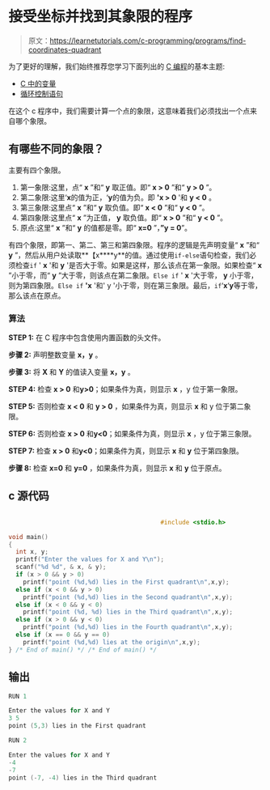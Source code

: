 # 接受坐标并找到其象限的程序

> 原文：<https://learnetutorials.com/c-programming/programs/find-coordinates-quadrant>

为了更好的理解，我们始终推荐您学习下面列出的 [C 编程](../ "C programming")的基本主题:

*   [C 中的变量](../../c-programming/variables)
*   [循环控制语句](../../c-programming/loop-control-statements)

在这个 c 程序中，我们需要计算一个点的象限，这意味着我们必须找出一个点来自哪个象限。

## 有哪些不同的象限？

主要有四个象限。

1.  第一象限:这里，点“ **x** ”和“ **y** 取正值。即“ **x > 0** ”和“ **y > 0** ”。
2.  第二象限:这里‘**x**的值为正，‘**y**的值为负。即 **'x > 0** '和 **y < 0** 。
3.  第三象限:这里点“ **x** ”和“ **y** 取负值。即“ **x < 0** ”和“ **y < 0** ”。
4.  第四象限:这里点“ **x** ”为正值， **y** 取负值。即“ **x > 0** ”和“ **y < 0** ”。
5.  原点:这里“ **x** ”和“ **y** 的值都是零。即“ **x=0** ”，**”y = 0**”。

有四个象限，即第一、第二、第三和第四象限。程序的逻辑是先声明变量“ **x** ”和“ **y** ”，然后从用户处读取**【x****y**的值。通过使用`if-else`语句检查，我们必须检查`if` ' **x** '和 **y** '是否大于零。如果是这样，那么该点在第一象限。如果检查“ **x** ”小于零，而“ **y** ”大于零，则该点在第二象限。`Else if` ' **x** '大于零， **y** 小于零，则为第四象限。`Else if` **'x** '和' y '小于零，则在第三象限。最后，`if`‘**x**‘**y**等于零，那么该点在原点。

### 算法

**STEP 1:** 在 C 程序中包含使用内置函数的头文件。

**步骤 2:** 声明整数变量 **x，y** 。

**步骤 3:** 将 **X** 和 **Y** 的值读入变量 **x，y** 。

**STEP 4:** 检查 **x > 0** 和**y>0**；如果条件为真，则显示 **x** ，y 位于第一象限。

**STEP 5:** 否则检查 **x < 0** 和 **y > 0** ，如果条件为真，则显示 **x** 和 y 位于第二象限。

**STEP 6:** 否则检查 **x > 0** 和**y<0**；如果条件为真，则显示 **x** ，y 位于第三象限。

**STEP 7:** 检查 **x > 0** 和**y<0**；如果条件为真，则显示 **x** 和 **y** 位于第四象限。

**步骤 8:** 检查 **x=0** 和 **y=0** ，如果条件为真，则显示 **x** 和 **y** 位于原点。

## c 源代码

```c

                                          #include <stdio.h>

void main()
{
  int x, y;
  printf("Enter the values for X and Y\n");
  scanf("%d %d", & x, & y);
  if (x > 0 && y > 0)
    printf("point (%d,%d) lies in the First quadrant\n",x,y);
  else if (x < 0 && y > 0)
    printf("point (%d,%d) lies in the Second quadrant\n",x,y);
  else if (x < 0 && y < 0)
    printf("point (%d, %d) lies in the Third quadrant\n",x,y);
  else if (x > 0 && y < 0)
    printf("point (%d,%d) lies in the Fourth quadrant\n",x,y);
  else if (x == 0 && y == 0)
    printf("point (%d,%d) lies at the origin\n",x,y);
} /* End of main() */ /* End of main() */

```

## 输出

```c
RUN 1

Enter the values for X and Y
3 5
point (5,3) lies in the First quadrant

RUN 2

Enter the values for X and Y
-4
-7
point (-7, -4) lies in the Third quadrant 
```